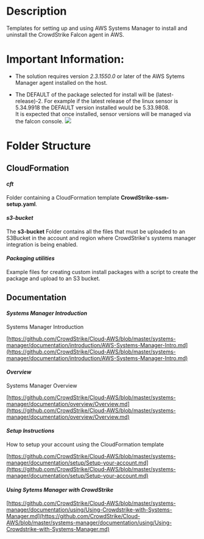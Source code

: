 # Description
Templates for setting up and using AWS Systems Manager to install and uninstall the CrowdStrike Falcon agent in AWS.

# Important Information: 
* The solution requires version *2.3.1550.0* or later of the AWS Sytems Manager agent installed on the host.

* The DEFAULT of the package selected for install will be (latest-release)-2. For example
if the latest release of the linux sensor is 5.34.9918 the DEFAULT version installed would be 5.33.9808.  
It is expected that once installed, sensor versions will be managed via the falcon console.
![](./documentation/using/media/downloads.png) 

# Folder Structure

## CloudFormation
#### *cft*
Folder containing a CloudFormation template **CrowdStrike-ssm-setup.yaml**.
#### *s3-bucket*
The **s3-bucket** Folder contains all the files that must be uploaded to an S3Bucket in the account and region where CrowdStrike's systems manager integration is being enabled.
#### *Packaging utilities*
Example files for creating custom install packages with a script to create the package and upload to an S3 bucket.
## Documentation

#### *Systems Manager Introduction*
Systems Manager Introduction

[https://github.com/CrowdStrike/Cloud-AWS/blob/master/systems-manager/documentation/introduction/AWS-Systems-Manager-Intro.md](https://github.com/CrowdStrike/Cloud-AWS/blob/master/systems-manager/documentation/introduction/AWS-Systems-Manager-Intro.md)


#### *Overview*
Systems Manager Overview

[https://github.com/CrowdStrike/Cloud-AWS/blob/master/systems-manager/documentation/overview/Overview.md](https://github.com/CrowdStrike/Cloud-AWS/blob/master/systems-manager/documentation/overview/Overview.md)

#### *Setup Instructions*
How to setup your account using the CloudFormation template

[https://github.com/CrowdStrike/Cloud-AWS/blob/master/systems-manager/documentation/setup/Setup-your-account.md](https://github.com/CrowdStrike/Cloud-AWS/blob/master/systems-manager/documentation/setup/Setup-your-account.md)

#### *Using Sytems Manager with CrowdStrike*

[https://github.com/CrowdStrike/Cloud-AWS/blob/master/systems-manager/documentation/using/Using-Crowdstrike-with-Systems-Manager.md](https://github.com/CrowdStrike/Cloud-AWS/blob/master/systems-manager/documentation/using/Using-Crowdstrike-with-Systems-Manager.md)

